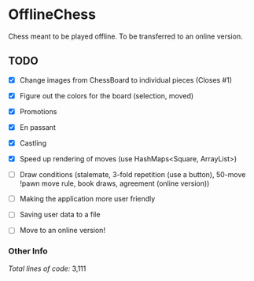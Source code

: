 # OfflineChess

Chess meant to be played offline. To be transferred to an online version.  


## TODO

 - [x] Change images from ChessBoard to individual pieces (Closes #1)

 - [x] Figure out the colors for the board (selection, moved)

 - [x] Promotions
 - [x] En passant

 - [x] Castling

 - [x] Speed up rendering of moves (use HashMaps<Square, ArrayList<Moves>>)
 - [ ] Draw conditions (stalemate, 3-fold repetition (use a button), 50-move !pawn move rule, book draws, agreement (online version))
 - [ ] Making the application more user friendly

 - [ ] Saving user data to a file

 - [ ] Move to an online version!  

### Other Info
_Total lines of code:_ 3,111